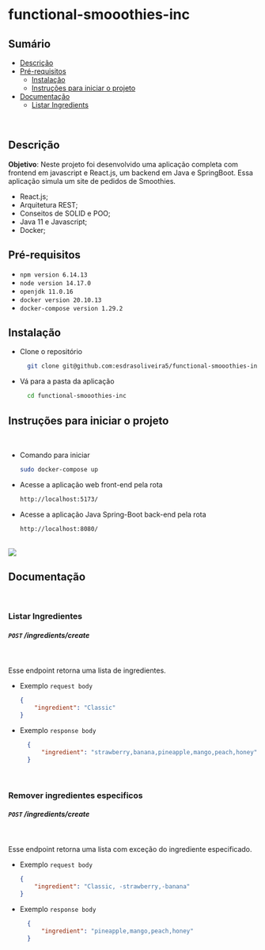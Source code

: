 # functional-smooothies-inc

## Sumário

- [Descrição](#Descrição)
- [Pré-requisitos](#Pre-requisitos)
  - [Instalação](#Instalação)
  - [Instruções para iniciar o projeto](#Intruções-para-iniciar-o-projeto)
- [Documentação](#Documentação)
  - [Listar Ingredients](#Listar-Ingredients)


<br>

## Descrição

**Objetivo**: Neste projeto foi desenvolvido uma aplicação completa com frontend em javascript e React.js, um backend em Java e SpringBoot. Essa aplicação simula um site de pedidos de Smoothies.

- React.js;
- Arquitetura REST;
- Conseitos de SOLID e POO;
- Java 11 e Javascript;
- Docker;

## Pré-requisitos

- `npm version 6.14.13`
- `node version 14.17.0`
- `openjdk 11.0.16`
- `docker version 20.10.13`
- `docker-compose version 1.29.2`

## Instalação

- Clone o repositório
  ```sh
    git clone git@github.com:esdrasoliveira5/functional-smooothies-inc.git
- Vá para a pasta da aplicação
  ```sh
    cd functional-smooothies-inc

## Instruções para iniciar o projeto

<br>

- Comando para iniciar

  ```sh
  sudo docker-compose up


- Acesse a aplicação web front-end pela rota

  ```sh
  http://localhost:5173/


- Acesse a aplicação Java Spring-Boot back-end pela rota

  ```sh
  http://localhost:8080/


<br/>

<img src="./assets/image.png">

## Documentação

<br/>

### **Listar Ingredientes** 
##### `POST` /ingredients/create
  <br/>

  Esse endpoint retorna uma lista de ingredientes.

  - Exemplo `request body` 
    ``` json
    {
        "ingredient": "Classic"
    }
    ```

  - Exemplo `response body`
    ```json
      {
          "ingredient": "strawberry,banana,pineapple,mango,peach,honey"
      }
    ```
  <br/>

### **Remover ingredientes especificos** 
##### `POST` /ingredients/create
  <br/>

  Esse endpoint retorna uma lista com exceção do ingrediente especificado.

  - Exemplo `request body` 
    ``` json
    {
        "ingredient": "Classic, -strawberry,-banana"
    }
    ```

  - Exemplo `response body`
    ```json
      {
          "ingredient": "pineapple,mango,peach,honey"
      }
    ```
  <br/>
